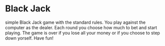 # Black Jack
simple Black Jack game with the standard rules.
You play against the computer as the dealer. Each round you choose how much to bet and start playing.
The game is over if you lose all your money or if you choose to step down yorself. Have fun!
